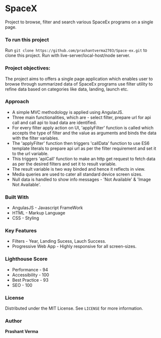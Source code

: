 # SpaceX
Project to browse, filter and search various SpaceEx programs on a single page.

### To run this project
Run  `git clone https://github.com/prashantverma2703/Space-ex.git` to clone this project. Run with live-server/local-host/node server.

### Project objectives:
The project aims to offers a single page application which enables user to browse through summarized data of SpaceEx programs use filter utility to refine data based on categories like data, landing, launch etc.

### Approach
* A simple MVC methodology is applied using AngularJS.
* Three main functionalities, which are - select filter, prepare url for api call and call api to load data are identified.
* For every filter apply action on UI, 'applyFilter' function is called which accepts the type of filter and the value as arguments and binds the data with the filter variables.
* The 'applyFilter' function then triggers 'callData' function to use ES6 template literals to prepare api url as per the filter requirement and set it to the url variable.
* This triggers 'apiCall' function to make an http get request to fetch data as per the desired filters and set it to result variable.
* The result variable is two way binded and hence it reflects in view.
* Media queries are used to cater all standard device screen sizes.
* Null data is handled to show info messages - 'Not Available' & 'Image Not Available'.

### Built With
* AngulasJS - Javascript FrameWork
* HTML - Markup Language
* CSS - Styling

### Key Features
* Filters - Year, Landing Sucess, Lauch Success.
* Progressive Web App - Highly responsive for all screen-sizes.

### Lighthouse Score
* Performance - 94
* Accessibility - 100
* Best Practice - 93
* SEO - 100

### License
Distributed under the MIT License. See `LICENSE` for more information.

### Author
 **Prashant Verma**

